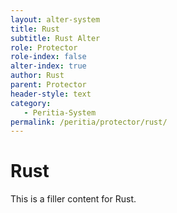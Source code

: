 ```yaml
---
layout: alter-system
title: Rust
subtitle: Rust Alter
role: Protector
role-index: false
alter-index: true
author: Rust
parent: Protector
header-style: text
category:
   - Peritia-System
permalink: /peritia/protector/rust/
---
```

# Rust
This is a filler content for Rust.
